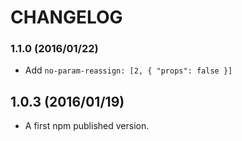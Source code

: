# CHANGELOG

### 1.1.0 (2016/01/22)

* Add `no-param-reassign: [2, { "props": false }]`

## 1.0.3 (2016/01/19)

* A first npm published version.
